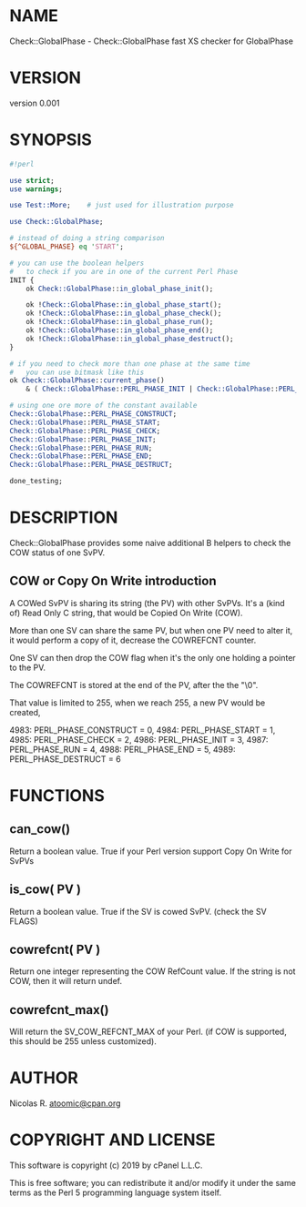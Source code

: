 # NAME

Check::GlobalPhase - Check::GlobalPhase fast XS checker for GlobalPhase

# VERSION

version 0.001

# SYNOPSIS

```perl
#!perl

use strict;
use warnings;

use Test::More;    # just used for illustration purpose

use Check::GlobalPhase;

# instead of doing a string comparison
${^GLOBAL_PHASE} eq 'START';

# you can use the boolean helpers 
#   to check if you are in one of the current Perl Phase
INIT {
    ok Check::GlobalPhase::in_global_phase_init();

    ok !Check::GlobalPhase::in_global_phase_start();
    ok !Check::GlobalPhase::in_global_phase_check();
    ok !Check::GlobalPhase::in_global_phase_run();
    ok !Check::GlobalPhase::in_global_phase_end();
    ok !Check::GlobalPhase::in_global_phase_destruct();    
}

# if you need to check more than one phase at the same time 
#   you can use bitmask like this
ok Check::GlobalPhase::current_phase() 
    & ( Check::GlobalPhase::PERL_PHASE_INIT | Check::GlobalPhase::PERL_PHASE_RUN ); 

# using one ore more of the constant available
Check::GlobalPhase::PERL_PHASE_CONSTRUCT;
Check::GlobalPhase::PERL_PHASE_START;
Check::GlobalPhase::PERL_PHASE_CHECK;
Check::GlobalPhase::PERL_PHASE_INIT;
Check::GlobalPhase::PERL_PHASE_RUN;
Check::GlobalPhase::PERL_PHASE_END;
Check::GlobalPhase::PERL_PHASE_DESTRUCT;

done_testing;
```

# DESCRIPTION

Check::GlobalPhase provides some naive additional B helpers to check the COW status of one SvPV.

## COW or Copy On Write introduction

A COWed SvPV is sharing its string (the PV) with other SvPVs.
It's a (kind of) Read Only C string, that would be Copied On Write (COW).

More than one SV can share the same PV, but when one PV need to alter it,
it would perform a copy of it, decrease the COWREFCNT counter.

One SV can then drop the COW flag when it's the only one holding a pointer
to the PV.

The COWREFCNT is stored at the end of the PV, after the the "\\0".

That value is limited to 255, when we reach 255, a new PV would be created,

4983:    PERL\_PHASE\_CONSTRUCT      = 0,
4984:    PERL\_PHASE\_START          = 1,
4985:    PERL\_PHASE\_CHECK          = 2,
4986:    PERL\_PHASE\_INIT           = 3,
4987:    PERL\_PHASE\_RUN            = 4,
4988:    PERL\_PHASE\_END            = 5,
4989:    PERL\_PHASE\_DESTRUCT               = 6

# FUNCTIONS

## can\_cow()

Return a boolean value. True if your Perl version support Copy On Write for SvPVs

## is\_cow( PV )

Return a boolean value. True if the SV is cowed SvPV. (check the SV FLAGS)

## cowrefcnt( PV )

Return one integer representing the COW RefCount value.
If the string is not COW, then it will return undef.

## cowrefcnt\_max()

Will return the SV\_COW\_REFCNT\_MAX of your Perl. (if COW is supported, this should
be 255 unless customized).

# AUTHOR

Nicolas R. <atoomic@cpan.org>

# COPYRIGHT AND LICENSE

This software is copyright (c) 2019 by cPanel L.L.C.

This is free software; you can redistribute it and/or modify it under
the same terms as the Perl 5 programming language system itself.
